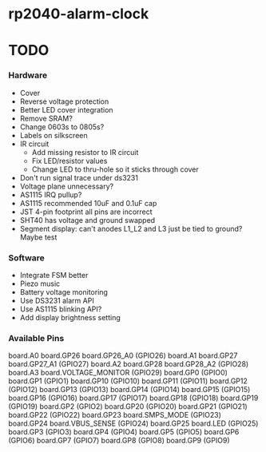 # rp2040-alarm-clock

# TODO

### Hardware
- Cover
- Reverse voltage protection
- Better LED cover integration
- Remove SRAM?
- Change 0603s to 0805s?
- Labels on silkscreen
- IR circuit
    - Add missing resistor to IR circuit
    - Fix LED/resistor values
    - Change LED to thru-hole so it sticks through cover
- Don't run signal trace under ds3231
- Voltage plane unnecessary?
- AS1115 IRQ pullup?
- AS1115 recommended 10uF and 0.1uF cap
- JST 4-pin footprint all pins are incorrect
- SHT40 has voltage and ground swapped
- Segment display: can't anodes L1_L2 and L3 just be tied to ground? Maybe test

### Software
- Integrate FSM better
- Piezo music
- Battery voltage monitoring
- Use DS3231 alarm API
- Use AS1115 blinking API?
- Add display brightness setting

### Available Pins
board.A0 board.GP26 board.GP26_A0 (GPIO26)
board.A1 board.GP27 board.GP27_A1 (GPIO27)
board.A2 board.GP28 board.GP28_A2 (GPIO28)
board.A3 board.VOLTAGE_MONITOR (GPIO29)
board.GP0 (GPIO0)
board.GP1 (GPIO1)
board.GP10 (GPIO10)
board.GP11 (GPIO11)
board.GP12 (GPIO12)
board.GP13 (GPIO13)
board.GP14 (GPIO14)
board.GP15 (GPIO15)
board.GP16 (GPIO16)
board.GP17 (GPIO17)
board.GP18 (GPIO18)
board.GP19 (GPIO19)
board.GP2 (GPIO2)
board.GP20 (GPIO20)
board.GP21 (GPIO21)
board.GP22 (GPIO22)
board.GP23 board.SMPS_MODE (GPIO23)
board.GP24 board.VBUS_SENSE (GPIO24)
board.GP25 board.LED (GPIO25)
board.GP3 (GPIO3)
board.GP4 (GPIO4)
board.GP5 (GPIO5)
board.GP6 (GPIO6)
board.GP7 (GPIO7)
board.GP8 (GPIO8)
board.GP9 (GPIO9)